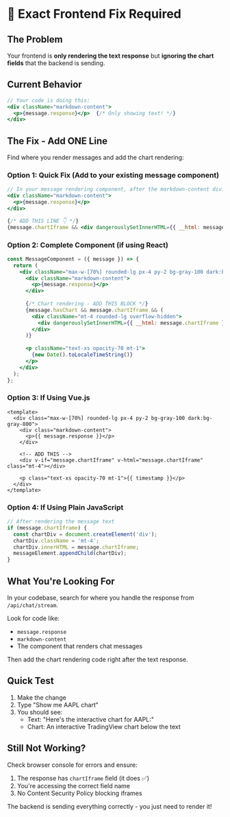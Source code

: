 # 🚨 Exact Frontend Fix Required

## The Problem
Your frontend is **only rendering the text response** but **ignoring the chart fields** that the backend is sending.

## Current Behavior
```jsx
// Your code is doing this:
<div className="markdown-content">
  <p>{message.response}</p>  {/* Only showing text! */}
</div>
```

## The Fix - Add ONE Line
Find where you render messages and add the chart rendering:

### Option 1: Quick Fix (Add to your existing message component)
```jsx
// In your message rendering component, after the markdown-content div:
<div className="markdown-content">
  <p>{message.response}</p>
</div>

{/* ADD THIS LINE 👇 */}
{message.chartIframe && <div dangerouslySetInnerHTML={{ __html: message.chartIframe }} />}
```

### Option 2: Complete Component (if using React)
```jsx
const MessageComponent = ({ message }) => {
  return (
    <div className="max-w-[70%] rounded-lg px-4 py-2 bg-gray-100 dark:bg-gray-800 text-gray-900 dark:text-gray-100">
      <div className="markdown-content">
        <p>{message.response}</p>
      </div>
      
      {/* Chart rendering - ADD THIS BLOCK */}
      {message.hasChart && message.chartIframe && (
        <div className="mt-4 rounded-lg overflow-hidden">
          <div dangerouslySetInnerHTML={{ __html: message.chartIframe }} />
        </div>
      )}
      
      <p className="text-xs opacity-70 mt-1">
        {new Date().toLocaleTimeString()}
      </p>
    </div>
  );
};
```

### Option 3: If Using Vue.js
```vue
<template>
  <div class="max-w-[70%] rounded-lg px-4 py-2 bg-gray-100 dark:bg-gray-800">
    <div class="markdown-content">
      <p>{{ message.response }}</p>
    </div>
    
    <!-- ADD THIS -->
    <div v-if="message.chartIframe" v-html="message.chartIframe" class="mt-4"></div>
    
    <p class="text-xs opacity-70 mt-1">{{ timestamp }}</p>
  </div>
</template>
```

### Option 4: If Using Plain JavaScript
```javascript
// After rendering the message text
if (message.chartIframe) {
  const chartDiv = document.createElement('div');
  chartDiv.className = 'mt-4';
  chartDiv.innerHTML = message.chartIframe;
  messageElement.appendChild(chartDiv);
}
```

## What You're Looking For
In your codebase, search for where you handle the response from `/api/chat/stream`. 

Look for code like:
- `message.response`
- `markdown-content`
- The component that renders chat messages

Then add the chart rendering code right after the text response.

## Quick Test
1. Make the change
2. Type "Show me AAPL chart"
3. You should see:
   - Text: "Here's the interactive chart for AAPL:"
   - Chart: An interactive TradingView chart below the text

## Still Not Working?
Check browser console for errors and ensure:
1. The response has `chartIframe` field (it does ✅)
2. You're accessing the correct field name
3. No Content Security Policy blocking iframes

The backend is sending everything correctly - you just need to render it!